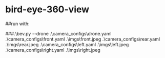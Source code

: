 # bird-eye-360-view

##run with:

###.\bev.py --drone .\camera_configs\drone.yaml  .\camera_configs\front.yaml .\imgs\front.jpeg .\camera_configs\rear.yaml .\imgs\rear.jpeg .\camera_configs\left.yaml .\imgs\left.jpeg .\camera_configs\right.yaml .\imgs\right.jpeg 
